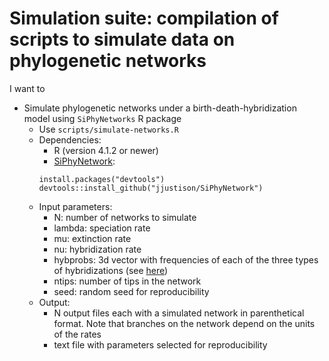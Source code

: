 # Simulation suite: compilation of scripts to simulate data on phylogenetic networks

I want to
- Simulate phylogenetic networks under a birth-death-hybridization model using `SiPhyNetworks` R package
    - Use `scripts/simulate-networks.R`
    - Dependencies:
        - R (version 4.1.2 or newer)
        - [SiPhyNetwork](https://github.com/jjustison/SiPhyNetwork): 
        ```
        install.packages("devtools")
        devtools::install_github("jjustison/SiPhyNetwork")
        ```
    - Input parameters:
        - N: number of networks to simulate
        - lambda: speciation rate
        - mu: extinction rate
        - nu: hybridization rate
        - hybprobs: 3d vector with frequencies of each of the three types of hybridizations (see [here](https://github.com/jjustison/SiPhyNetwork/blob/master/vignettes/figures/hybridization_types.png))
        - ntips: number of tips in the network
        - seed: random seed for reproducibility
    - Output:
        - N output files each with a simulated network in parenthetical format. Note that branches on the network depend on the units of the rates
        - text file with parameters selected for reproducibility